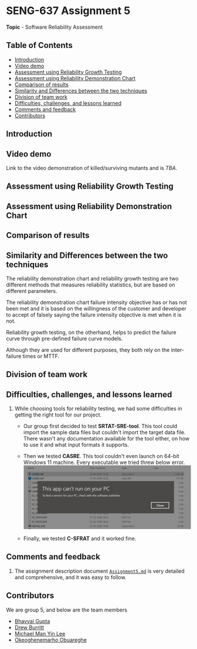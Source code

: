 # SENG-637 Assignment 5

**Topic** - Software Reliability Assessment

## Table of Contents

- [Introduction](#introduction)
- [Video demo](#video-demo)
- [Assessment using Reliability Growth Testing](#assessment-using-reliability-growth-testing)
- [Assessment using Reliability Demonstration Chart](#assessment-using-reliability-demonstration-chart)
- [Comparison of results](#comparison-of-results)
- [Similarity and Differences between the two techniques](#similarity-and-differences-between-the-two-techniques)
- [Division of team work](#division-of-team-work)
- [Difficulties, challenges, and lessons learned](#difficulties-challenges-and-lessons-learned)
- [Comments and feedback](#comments-and-feedback)
- [Contributors](#contributors)

## Introduction

## Video demo

Link to the video demonstration of killed/surviving mutants and is _TBA_.

## Assessment using Reliability Growth Testing

## Assessment using Reliability Demonstration Chart

## Comparison of results

## Similarity and Differences between the two techniques
The reliability demonstration chart and reliability growth testing are two different methods that measures reliability statistics, but are based on different parameters. 

The reliability demonstration chart failure intensity objective has or has not been met and it is based on the willingness of the customer and developer to accept of falsely saying the failure intensity objective is met when it is not.

Reliability growth testing, on the otherhand, helps to predict the failure curve through pre-defined failure curve models.

Although they are used for different purposes, they both rely on the inter-failure times or MTTF.


## Division of team work

## Difficulties, challenges, and lessons learned

1. While choosing tools for reliability testing, we had some difficulties in getting the right tool for our project.

   - Our group first decided to test **SRTAT-SRE-tool**. This tool could import the sample data files but couldn't import the target data file. There wasn't any documentation available for the tool either, on how to use it and what input formats it supports.

   - Then we tested **CASRE**. This tool couldn't even launch on 64-bit Windows 11 machine. Every executable we tried threw below error.
     ![CASRE Error](images/casre_error.png)

   - Finally, we tested **C-SFRAT** and it worked fine.

## Comments and feedback

1. The assignment description document [`Assignment5.md`](Assignment5.md) is very detailed and comprehensive, and it was easy to follow.

## Contributors

We are group 5, and below are the team members

- [Bhavyai Gupta](https://github.com/zbhavyai)
- [Drew Burritt](https://github.com/dburritt)
- [Michael Man Yin Lee](https://github.com/mlee2021)
- [Okeoghenemarho Obuareghe](https://github.com/oobuareghe)
